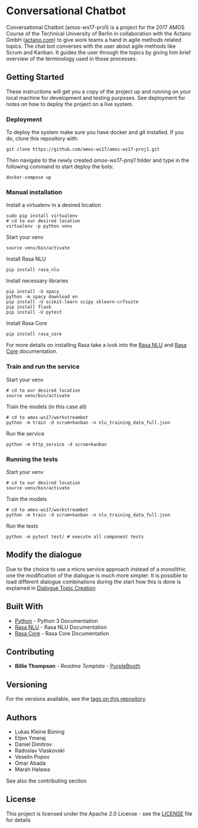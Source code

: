 # Conversational Chatbot

Conversational Chatbot (amos-ws17-pro1) is a project for the 2017 AMOS Course of the Technical University of Berlin in collaboration with the Actano GmbH ([actano.com](http://www.actano.com)) to give work teams a hand in agile methods related topics. The chat bot converses with the user about agile methods like Scrum and Kanban. It guides the user through the topics by giving him brief overview of the terminology used in those processes.

## Getting Started

These instructions will get you a copy of the project up and running on your local machine for development and testing purposes. See deployment for notes on how to deploy the project on a live system.

### Deployment

To deploy the system make sure you have docker and git installed. If you do, clone this repository with:

```
git clone https://github.com/amos-ws17/amos-ws17-proj1.git
```

Then navigate to the newly created _amos-ws17-proj1_ folder and type in the following command to start deploy the bots:

```
docker-compose up
```

### Manual installation

Install a virtualenv in a desired location

```
sudo pip install virtualenv
# cd to our desired location
virtualenv -p python venv
```

Start your venv

```
source venv/bin/activate
```

Install Rasa NLU

```
pip install rasa_nlu
```

Install necessary libraries

```
pip install -U spacy
python -m spacy download en
pip install -U scikit-learn scipy sklearn-crfsuite
pip install flask
pip install -U pytest
```

Install Rasa Core

```
pip install rasa_core
```

For more details on installing Rasa take a look into the [Rasa NLU](http://nlu.rasa.ai/installation.html) and [Rasa Core](https://core.rasa.ai/installation.html) documentation.

### Train and run the service

Start your venv

```
# cd to our desired location
source venv/bin/activate
```

Train the models (in this case all)

```
# cd to amos-ws17/workstreambot
python -m train -d scrum+kanban -n nlu_training_data_full.json
```

Run the service

```
python -m http_service -d scrum+kanban
```

### Running the tests

Start your venv

```
# cd to our desired location
source venv/bin/activate
```

Train the models

```
# cd to amos-ws17/workstreambot
python -m train -d scrum+kanban -n nlu_training_data_full.json
```

Run the tests

```
python -m pytest test/ # execute all component tests
```

## Modify the dialogue

Due to the choice to use a micro service approach instead of a monolithic one the modification of the dialogue is much more simpler. It is possible to load different dialogue combinations during the start how this is done is explained in [Dialogue Topic Creation](https://github.com/amos-ws17/amos-ws17-proj1/wiki/Dialogue-Topic-Creation)

## Built With

* [Python](https://docs.python.org/3/) - Python 3 Documentation
* [Rasa NLU](https://nlu.rasa.ai/index.html) - Rasa NLU Documentation
* [Rasa Core](https://core.rasa.ai/index.html) - Rasa Core Documentation

## Contributing

* **Billie Thompson** - *Readme Template* - [PurpleBooth](https://github.com/PurpleBooth)


## Versioning

For the versions available, see the [tags on this repository](https://github.com/amos-ws17/amos-ws17-proj1/tags). 

## Authors

* Lukas Kleine Büning
* Etjen Ymeraj 
* Daniel Dimitrov
* Radoslav Vlaskovski 
* Veselin Popov
* Omar Abada
* Marah Halawa

See also the contributing section

## License

This project is licensed under the Apache 2.0 License - see the [LICENSE](LICENSE) file for details
